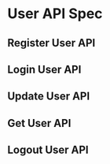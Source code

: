 # User API Spec

## Register User API

## Login User API

## Update User API

## Get User API

## Logout User API
